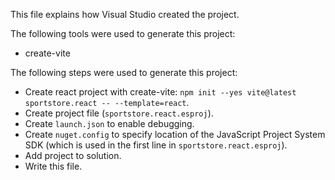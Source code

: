 This file explains how Visual Studio created the project.

The following tools were used to generate this project:
- create-vite

The following steps were used to generate this project:
- Create react project with create-vite: `npm init --yes vite@latest sportstore.react -- --template=react`.
- Create project file (`sportstore.react.esproj`).
- Create `launch.json` to enable debugging.
- Create `nuget.config` to specify location of the JavaScript Project System SDK (which is used in the first line in `sportstore.react.esproj`).
- Add project to solution.
- Write this file.
